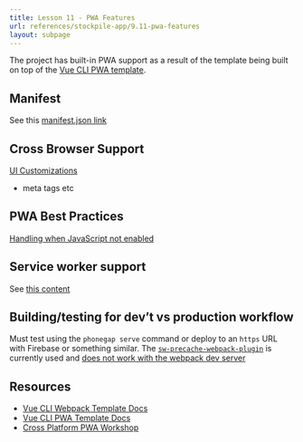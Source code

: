 ```yaml
---
title: Lesson 11 - PWA Features
url: references/stockpile-app/9.11-pwa-features
layout: subpage
---
```


The project has built-in PWA support as a result of the template being built on top of the [Vue CLI PWA template](https://github.com/vuejs-templates/pwa). 

## Manifest
See this [manifest.json link](https://github.com/vuejs-templates/pwa/blob/master/template/index.html#L12) 

## Cross Browser Support
[UI Customizations](https://github.com/vuejs-templates/pwa/blob/master/template/index.html#L8-L22)
- meta tags etc

## PWA Best Practices 
[Handling when JavaScript not enabled](https://github.com/vuejs-templates/pwa/blob/master/template/index.html#L29-L31)

## Service worker support
See [this content](https://github.com/vuejs-templates/pwa/blob/master/template/index.html#L34)

## Building/testing for dev’t vs production workflow
Must test using the `phonegap serve` command or deploy to an `https` URL with Firebase or something similar. The [`sw-precache-webpack-plugin`](https://www.npmjs.com/package/sw-precache-webpack-dev-plugin) is currently used and [does not work with the webpack dev server](https://github.com/vuejs-templates/pwa/issues/12)

## Resources
- [Vue CLI Webpack Template Docs](http://vuejs-templates.github.io/webpack/) 
- [Vue CLI PWA Template Docs](https://github.com/vuejs-templates/pwa/tree/master/docs)
- [Cross Platform PWA Workshop](http://hollyschinsky.github.io/todos-app-pwa)